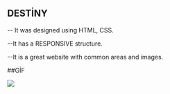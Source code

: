 ## DESTİNY

-- It was designed using HTML, CSS.

--It has a RESPONSIVE structure.

--It is a great website with common areas and images.

##GİF

<img src="screen.gif"/>
